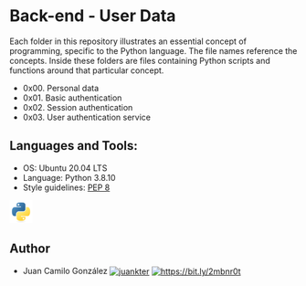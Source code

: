 # Back-end - User Data

Each folder in this repository illustrates an essential concept of programming, specific to the Python language. The file names reference the concepts. Inside these folders are files containing Python scripts and functions around that particular concept.

- 0x00. Personal data
- 0x01. Basic authentication
- 0x02. Session authentication
- 0x03. User authentication service

## Languages and Tools:

- OS: Ubuntu 20.04 LTS
- Language: Python 3.8.10
- Style guidelines: [PEP 8](https://www.python.org/dev/peps/pep-0008/)

<p align="left"> <a href="https://www.python.org" target="_blank" rel="noreferrer"> <img src="https://raw.githubusercontent.com/devicons/devicon/master/icons/python/python-original.svg" alt="python" width="40" height="40"/> </a> </p>


## Author

- Juan Camilo González <a href="https://twitter.com/juankter" target="blank"><img align="center" src="https://raw.githubusercontent.com/rahuldkjain/github-profile-readme-generator/master/src/images/icons/Social/twitter.svg" alt="juankter" height="30" width="40" /></a>
<a href="https://bit.ly/2MBNR0t" target="blank"><img align="center" src="https://raw.githubusercontent.com/rahuldkjain/github-profile-readme-generator/master/src/images/icons/Social/linked-in-alt.svg" alt="https://bit.ly/2mbnr0t" height="30" width="40" /></a>